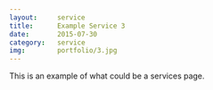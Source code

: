 ```yaml
---
layout: 	service
title:  	Example Service 3
date:   	2015-07-30
category: 	service
img: 		portfolio/3.jpg
---
```

This is an example of what could be a services page.